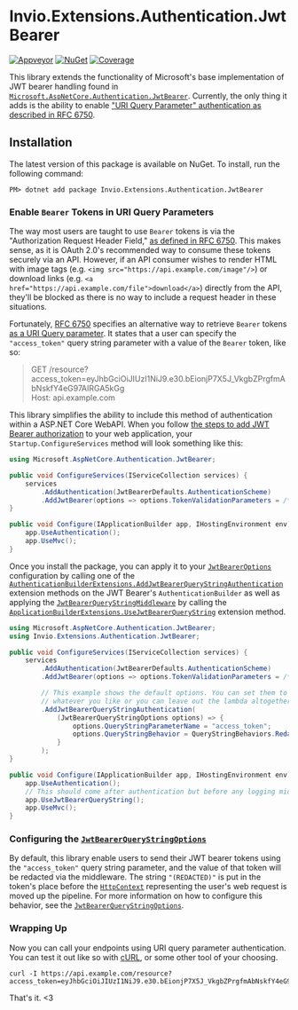 # Invio.Extensions.Authentication.JwtBearer

[![Appveyor](https://ci.appveyor.com/api/projects/status/vg0xqyrtv6fjnrd5/branch/master?svg=true)](https://ci.appveyor.com/project/invio/invio-extensions-authentication-jwtbearer/branch/master)
[![NuGet](https://img.shields.io/nuget/v/Invio.Extensions.Authentication.JwtBearer.svg)](https://www.nuget.org/packages/Invio.Extensions.Authentication.JwtBearer/)
[![Coverage](https://codecov.io/gh/invio/Invio.Extensions.Authentication.JwtBearer/branch/master/graph/badge.svg)](https://codecov.io/gh/invio/Invio.Extensions.Authentication.JwtBearer)

This library extends the functionality of Microsoft's base implementation of JWT bearer handling found in [`Microsoft.AspNetCore.Authentication.JwtBearer`](https://github.com/aspnet/Security/tree/master/src/Microsoft.AspNetCore.Authentication.JwtBearer). Currently, the only thing it adds is the ability to enable ["URI Query Parameter" authentication as described in RFC 6750](https://tools.ietf.org/html/rfc6750#section-2.3).

## Installation
The latest version of this package is available on NuGet. To install, run the following command:

```
PM> dotnet add package Invio.Extensions.Authentication.JwtBearer
```

### Enable `Bearer` Tokens in URI Query Parameters

The way most users are taught to use `Bearer` tokens is via the "Authorization Request Header Field," [as defined in RFC 6750](https://tools.ietf.org/html/rfc6750#section-2.1). This makes sense, as it is OAuth 2.0's recommended way to consume these tokens securely via an API. However, if an API consumer wishes to render HTML with image tags (e.g. `<img src="https://api.example.com/image"/>`) or download links (e.g. `<a href="https://api.example.com/file">download</a>`) directly from the API, they'll be blocked as there is no way to include a request header in these situations.

Fortunately, [RFC 6750](https://tools.ietf.org/html/rfc6750) specifies an alternative way to retrieve `Bearer` tokens [as a URI Query parameter](https://tools.ietf.org/html/rfc6750#section-2.3). It states that a user can specify the ``"access_token"`` query string parameter with a value of the `Bearer` token, like so:

> GET /resource?access_token=eyJhbGciOiJIUzI1NiJ9.e30.bEionjP7X5J_VkgbZPrgfmAbNskfY4eG97AIRGA5kGg<br/>
> Host: api.example.com

This library simplifies the ability to include this method of authentication within a ASP.NET Core WebAPI. When you follow [the steps to add JWT Bearer authorization](https://docs.microsoft.com/en-us/aspnet/core/security/authorization/limitingidentitybyscheme) to your web application, your `Startup.ConfigureServices` method will look something like this:

```cs
using Microsoft.AspNetCore.Authentication.JwtBearer;

public void ConfigureServices(IServiceCollection services) {
    services
        .AddAuthentication(JwtBearerDefaults.AuthenticationScheme)
        .AddJwtBearer(options => options.TokenValidationParameters = /* ... */)
}

public void Configure(IApplicationBuilder app, IHostingEnvironment env) {
    app.UseAuthentication();
    app.UseMvc();
}
```

Once you install the package, you can apply it to your [`JwtBearerOptions`](https://docs.microsoft.com/en-us/dotnet/api/microsoft.aspnetcore.authentication.jwtbearer.jwtbeareroptions) configuration by calling one of the [`AuthenticationBuilderExtensions.AddJwtBearerQueryStringAuthentication`](https://github.com/invio/Invio.Extensions.Authentication.JwtBearer/blob/master/src/Invio.Extensions.Authentication.JwtBearer/AuthenticationBuilderExtensions.cs) extension methods on the JWT Bearer's `AuthenticationBuilder` as well as applying the [`JwtBearerQueryStringMiddleware`](https://github.com/invio/Invio.Extensions.Authentication.JwtBearer/blob/master/src/Invio.Extensions.Authentication.JwtBearer/JwtBearerQueryStringMiddleware.cs) by calling the [`ApplicationBuilderExtensions.UseJwtBearerQueryString`](https://github.com/invio/Invio.Extensions.Authentication.JwtBearer/blob/master/src/Invio.Extensions.Authentication.JwtBearer/ApplicationBuilderExtensions.cs) extension method.

```cs
using Microsoft.AspNetCore.Authentication.JwtBearer;
using Invio.Extensions.Authentication.JwtBearer;

public void ConfigureServices(IServiceCollection services) {
    services
        .AddAuthentication(JwtBearerDefaults.AuthenticationScheme)
        .AddJwtBearer(options => options.TokenValidationParameters = /* ... */)

        // This example shows the default options. You can set them to
        // whatever you like or you can leave out the lambda altogether.
        .AddJwtBearerQueryStringAuthentication(
            (JwtBearerQueryStringOptions options) => {
                options.QueryStringParameterName = "access_token";
                options.QueryStringBehavior = QueryStringBehaviors.Redact;
            }
        );        
}

public void Configure(IApplicationBuilder app, IHostingEnvironment env) {
    app.UseAuthentication();
    // This should come after authentication but before any logging middleware.
    app.UseJwtBearerQueryString();
    app.UseMvc();
}
```

### Configuring the [`JwtBearerQueryStringOptions`](https://github.com/invio/Invio.Extensions.Authentication.JwtBearer/blob/master/src/Invio.Extensions.Authentication.JwtBearer/JwtBearerQueryStringOptions.cs)

By default, this library enable users to send their JWT bearer tokens using the `"access_token"` query string parameter, and the value of that token will be redacted via the middleware. The string `"(REDACTED)"` is put in the token's place before the [`HttpContext`](https://docs.microsoft.com/en-us/dotnet/api/microsoft.aspnetcore.http.httpcontext) representing the user's web request is moved up the pipeline. For more information on how to configure this behavior, see the [`JwtBearerQueryStringOptions`](https://github.com/invio/Invio.Extensions.Authentication.JwtBearer/blob/master/src/Invio.Extensions.Authentication.JwtBearer/JwtBearerQueryStringOptions.cs).

### Wrapping Up

Now you can call your endpoints using URI query parameter authentication. You can test it out like so with [cURL](https://en.wikipedia.org/wiki/CURL), or some other tool of your choosing.

```
curl -I https://api.example.com/resource?access_token=eyJhbGciOiJIUzI1NiJ9.e30.bEionjP7X5J_VkgbZPrgfmAbNskfY4eG97AIRGA5kGg
```

That's it. <3
